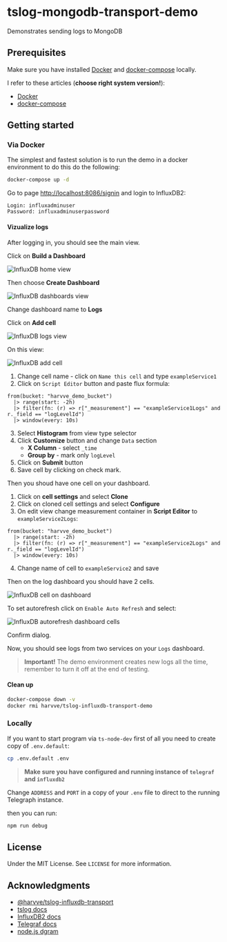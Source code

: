 # tslog-mongodb-transport-demo
Demonstrates sending logs to MongoDB

## Prerequisites
Make sure you have installed [Docker](https://www.docker.com/) and [docker-compose](https://docs.docker.com/compose/) locally.

I refer to these articles (**choose right system version!**):
* [Docker](https://www.digitalocean.com/community/tutorials/how-to-install-and-use-docker-on-ubuntu-20-04)
* [docker-compose](https://www.digitalocean.com/community/tutorials/how-to-install-and-use-docker-compose-on-ubuntu-20-04)


## Getting started

### Via Docker
The simplest and fastest solution is to run the demo in a docker environment to do this do the following:

```sh
docker-compose up -d
```

Go to page [http://localhost:8086/signin](http://localhost:8086/signin) and login to InfluxDB2:

```
Login: influxadminuser
Password: influxadminuserpassword
```

#### Vizualize logs
After logging in, you should see the main view.

Click on **Build a Dashboard**

![InfluxDB home view][influxdb-home-view]

Then choose **Create Dashboard**

![InfluxDB dashboards view][influxdb-dashboards-view]


Change dashboard name to **Logs**

Click on **Add cell**

![InfluxDB logs view][influxdb-dashboards-logs-view]

On this view: 

![InfluxDB add cell][influxdb-add-cell-view]


1. Change cell name - click on `Name this cell` and type `exampleService1`
2. Click on `Script Editor` button and paste flux formula:
```
from(bucket: "harvve_demo_bucket")
  |> range(start: -2h)
  |> filter(fn: (r) => r["_measurement"] == "exampleService1Logs" and r._field == "logLevelId")
  |> window(every: 10s)
```
3. Select **Histogram** from view type selector
4. Click **Customize** button and change `Data` section
    - **X Column** - select `_time`
    - **Group by** - mark only `logLevel`
5. Click on **Submit** button
6. Save cell by clicking on check mark.

Then you shoud have one cell on your dashboard.

1. Click on **cell settings** and select **Clone**
2. Click on cloned cell settings and select **Configure**
3. On edit view change measurement container in **Script Editor** to `exampleService2Logs`:
```
from(bucket: "harvve_demo_bucket")
  |> range(start: -2h)
  |> filter(fn: (r) => r["_measurement"] == "exampleService2Logs" and r._field == "logLevelId")
  |> window(every: 10s)
```
4. Change name of cell to `exampleService2` and save

Then on the log dashboard you should have 2 cells.

![InfluxDB cell on dashboard][influxdb-cells-on-dashboard-view]


To set autorefresh click on `Enable Auto Refresh` and select:

![InfluxDB autorefresh dashboard cells][influxdb-autorefresh]

Confirm dialog.

Now, you should see logs from two services on your `Logs` dashboard.

> **Important!** The demo environment creates new logs all the time, remember to turn it off at the end of testing.

#### Clean up

```sh
docker-compose down -v
docker rmi harvve/tslog-influxdb-transport-demo
```

### Locally

If you want to start program via `ts-node-dev` first of all you need to create copy of `.env.default`:

```sh
cp .env.default .env
```

> **Make sure you have configured and running instance of `telegraf` and `influxdb2`**

Change `ADDRESS` and `PORT` in a copy of your `.env` file to direct to the running Telegraph instance. 

then you can run:

```sh
npm run debug
```

## License

Under the MIT License. See `LICENSE` for more information.

## Acknowledgments
* [@harvve/tslog-influxdb-transport](https://github.com/harvve/tslog-influxdb-transport)
* [tslog docs](https://tslog.js.org/#/)
* [InfluxDB2 docs](https://docs.influxdata.com/influxdb/v2.5/)
* [Telegraf docs](https://docs.influxdata.com/telegraf/v1.24/)
* [node.js dgram](https://nodejs.org/api/dgram.html#class-dgramsocket)


[influxdb-home-view]: img/Home-primary-InfluxDB.png
[influxdb-dashboards-view]: img/Dashboards-primary-InfluxDB.png
[influxdb-dashboards-logs-view]: img/Logs-primary-InfluxDB.png
[influxdb-add-cell-view]: img/Logs-new-cell-InfluxDB.png
[influxdb-autorefresh]: img/Logs-new-autorefresh-InfluxDB.png
[influxdb-cells-on-dashboard-view]: img/Logs-primary-end-InfluxDB.png
